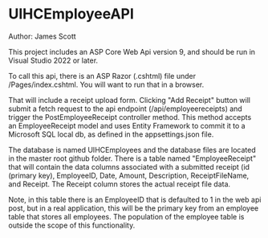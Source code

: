 # UIHCEmployeeAPI

Author: James Scott

This project includes an ASP Core Web Api version 9, and should be run in Visual Studio 2022 or later.

To call this api, there is an ASP Razor (.cshtml) file under /Pages/index.cshtml.  You will want to run that in a browser.

That will include a receipt upload form.  Clicking "Add Receipt" button will submit a fetch request to the api endpoint (/api/employeereceipts) and trigger the PostEmployeeReceipt controller method.  This method accepts an EmployeeReceipt model and uses Entity Framework to commit it to a Microsoft SQL local db, as defined in the appsettings.json file.

The database is named UIHCEmployees and the database files are located in the master root github folder.  There is a table named "EmployeeReceipt" that will contain the data columns associated with a submitted receipt (id (primary key), EmployeeID, Date, Amount, Description, ReceiptFileName, and Receipt.  The Receipt column stores the actual receipt file data.

Note, in this table there is an EmployeeID that is defaulted to 1 in the web api post, but in a real application, this will be the primary key from an employee table that stores all employees.  The population of the employee table is outside the scope of this functionality.
